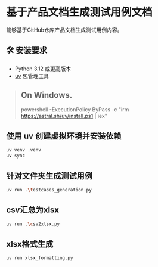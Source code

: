 # 基于产品文档生成测试用例文档

能够基于GitHub仓库产品文档生成测试用例内容。

## 🛠️ 安装要求

- Python 3.12 或更高版本
- [uv](https://github.com/astral-sh/uv) 包管理工具

> 
> ## On Windows.
> powershell -ExecutionPolicy ByPass -c "irm https://astral.sh/uv/install.ps1 | iex"
> 

## 使用 uv 创建虚拟环境并安装依赖
```bash
uv venv .venv
uv sync
```

## 针对文件夹生成测试用例
```bash
uv run .\testcases_generation.py
```

## csv汇总为xlsx
```bash
uv run .\csv2xlsx.py
```

## xlsx格式生成
```bash
uv run xlsx_formatting.py
```
